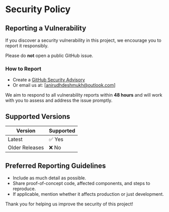 # Security Policy

## Reporting a Vulnerability

If you discover a security vulnerability in this project, we encourage you to report it responsibly.

Please do **not** open a public GitHub issue.

### How to Report

- Create a [GitHub Security Advisory](https://github.com/Iam-anirudhdeshmukh/DevSecOps-Assignment/security/advisories/new)
- Or email us at: [anirudhdeshmukh@outlook.com] 

We aim to respond to all vulnerability reports within **48 hours** and will work with you to assess and address the issue promptly.

## Supported Versions

| Version | Supported |
|---------|-----------|
| Latest  | ✅ Yes     |
| Older Releases | ❌ No      |

## Preferred Reporting Guidelines

- Include as much detail as possible.
- Share proof-of-concept code, affected components, and steps to reproduce.
- If applicable, mention whether it affects production or just development.

Thank you for helping us improve the security of this project!
